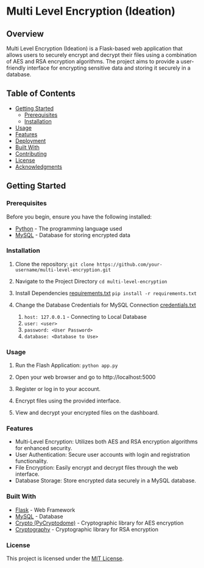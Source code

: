 # Multi Level Encryption (Ideation)

## Overview

Multi Level Encryption (Ideation) is a Flask-based web application that allows users to securely encrypt and decrypt their files using a combination of AES and RSA encryption algorithms. The project aims to provide a user-friendly interface for encrypting sensitive data and storing it securely in a database.

## Table of Contents

- [Getting Started](#getting-started)
  - [Prerequisites](#prerequisites)
  - [Installation](#installation)
- [Usage](#usage)
- [Features](#features)
- [Deployment](#deployment)
- [Built With](#built-with)
- [Contributing](#contributing)
- [License](#license)
- [Acknowledgments](#acknowledgments)

## Getting Started

### Prerequisites

Before you begin, ensure you have the following installed:

- [Python](https://www.python.org/) - The programming language used
- [MySQL](https://www.mysql.com/) - Database for storing encrypted data

### Installation

1. Clone the repository:
   `git clone https://github.com/your-username/multi-level-encryption.git`

2. Navigate to the Project Directory
   `cd multi-level-encryption`

3. Install Dependencies
   [requirements.txt](https://github.com/21Sandesh/Multi-Level-Encryption-Ideation/blob/main/requirements.txt)
  `pip install -r requirements.txt`

5. Change the Database Credentials for MySQL Connection
   [credentials.txt](https://github.com/21Sandesh/Multi-Level-Encryption-Ideation/blob/main/credentials.txt)
   1. `host: 127.0.0.1` - Connecting to Local Database
   2. `user: <user>`
   3. `password: <User Password>`
   4. `database: <Database to Use>`

### Usage
1. Run the Flash Application:
   `python app.py`

2. Open your web browser and go to http://localhost:5000
3. Register or log in to your account.
4. Encrypt files using the provided interface.
5. View and decrypt your encrypted files on the dashboard.

### Features
- Multi-Level Encryption: Utilizes both AES and RSA encryption algorithms for enhanced security.
- User Authentication: Secure user accounts with login and registration functionality.
- File Encryption: Easily encrypt and decrypt files through the web interface.
- Database Storage: Store encrypted data securely in a MySQL database.

### Built With 
- [Flask](https://flask.palletsprojects.com/en/3.0.x/) - Web Framework
- [MySQL](https://www.mysql.com/) - Database
- [Crypto (PyCryptodome)](https://www.pycryptodome.org/) - Cryptographic library for AES encryption
- [Cryptography](https://cryptography.io/en/latest/) - Cryptographic library for RSA encryption

### License
This project is licensed under the [MIT License](https://github.com/21Sandesh/Multi-Level-Encryption-Ideation/blob/main/LICENSE).
